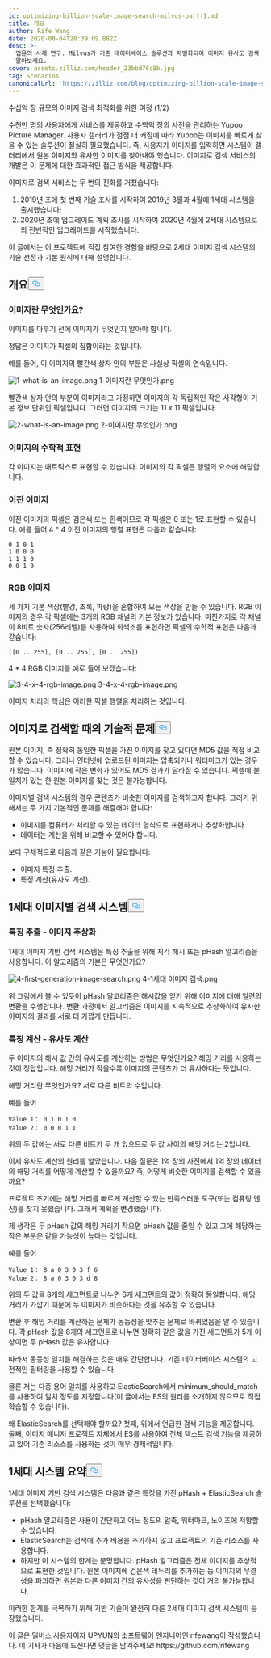 ```yaml
---
id: optimizing-billion-scale-image-search-milvus-part-1.md
title: 개요
author: Rife Wang
date: 2020-08-04T20:39:09.882Z
desc: >-
  업윤의 사례 연구. Milvus가 기존 데이터베이스 솔루션과 차별화되어 이미지 유사도 검색 시스템을 구축하는 데 어떻게 도움이 되는지
  알아보세요.
cover: assets.zilliz.com/header_23bbd76c8b.jpg
tag: Scenarios
canonicalUrl: 'https://zilliz.com/blog/optimizing-billion-scale-image-search-milvus-part-1'
---
```

<custom-h1>수십억 장 규모의 이미지 검색 최적화를 위한 여정 (1/2)</custom-h1><p>수천만 명의 사용자에게 서비스를 제공하고 수백억 장의 사진을 관리하는 Yupoo Picture Manager. 사용자 갤러리가 점점 더 커짐에 따라 Yupoo는 이미지를 빠르게 찾을 수 있는 솔루션이 절실히 필요했습니다. 즉, 사용자가 이미지를 입력하면 시스템이 갤러리에서 원본 이미지와 유사한 이미지를 찾아내야 했습니다. 이미지로 검색 서비스의 개발은 이 문제에 대한 효과적인 접근 방식을 제공합니다.</p>
<p>이미지로 검색 서비스는 두 번의 진화를 거쳤습니다:</p>
<ol>
<li>2019년 초에 첫 번째 기술 조사를 시작하여 2019년 3월과 4월에 1세대 시스템을 출시했습니다;</li>
<li>2020년 초에 업그레이드 계획 조사를 시작하여 2020년 4월에 2세대 시스템으로의 전반적인 업그레이드를 시작했습니다.</li>
</ol>
<p>이 글에서는 이 프로젝트에 직접 참여한 경험을 바탕으로 2세대 이미지 검색 시스템의 기술 선정과 기본 원칙에 대해 설명합니다.</p>
<h2 id="Overview" class="common-anchor-header">개요<button data-href="#Overview" class="anchor-icon" translate="no">
      <svg translate="no"
        aria-hidden="true"
        focusable="false"
        height="20"
        version="1.1"
        viewBox="0 0 16 16"
        width="16"
      >
        <path
          fill="#0092E4"
          fill-rule="evenodd"
          d="M4 9h1v1H4c-1.5 0-3-1.69-3-3.5S2.55 3 4 3h4c1.45 0 3 1.69 3 3.5 0 1.41-.91 2.72-2 3.25V8.59c.58-.45 1-1.27 1-2.09C10 5.22 8.98 4 8 4H4c-.98 0-2 1.22-2 2.5S3 9 4 9zm9-3h-1v1h1c1 0 2 1.22 2 2.5S13.98 12 13 12H9c-.98 0-2-1.22-2-2.5 0-.83.42-1.64 1-2.09V6.25c-1.09.53-2 1.84-2 3.25C6 11.31 7.55 13 9 13h4c1.45 0 3-1.69 3-3.5S14.5 6 13 6z"
        ></path>
      </svg>
    </button></h2><h3 id="What-is-an-image" class="common-anchor-header">이미지란 무엇인가요?</h3><p>이미지를 다루기 전에 이미지가 무엇인지 알아야 합니다.</p>
<p>정답은 이미지가 픽셀의 집합이라는 것입니다.</p>
<p>예를 들어, 이 이미지의 빨간색 상자 안의 부분은 사실상 픽셀의 연속입니다.</p>
<p>
  
   <span class="img-wrapper"> <img translate="no" src="https://assets.zilliz.com/1_what_is_an_image_021e0280cc.png" alt="1-what-is-an-image.png" class="doc-image" id="1-what-is-an-image.png" />
   </span> <span class="img-wrapper"> <span>1-이미지란 무엇인가.png</span> </span></p>
<p>빨간색 상자 안의 부분이 이미지라고 가정하면 이미지의 각 독립적인 작은 사각형이 기본 정보 단위인 픽셀입니다. 그러면 이미지의 크기는 11 x 11 픽셀입니다.</p>
<p>
  
   <span class="img-wrapper"> <img translate="no" src="https://assets.zilliz.com/2_what_is_an_image_602a91b4a0.png" alt="2-what-is-an-image.png" class="doc-image" id="2-what-is-an-image.png" />
   </span> <span class="img-wrapper"> <span>2-이미지란 무엇인가.png</span> </span></p>
<h3 id="Mathematical-representation-of-images" class="common-anchor-header">이미지의 수학적 표현</h3><p>각 이미지는 매트릭스로 표현할 수 있습니다. 이미지의 각 픽셀은 행렬의 요소에 해당합니다.</p>
<h3 id="Binary-images" class="common-anchor-header">이진 이미지</h3><p>이진 이미지의 픽셀은 검은색 또는 흰색이므로 각 픽셀은 0 또는 1로 표현할 수 있습니다. 예를 들어 4 * 4 이진 이미지의 행렬 표현은 다음과 같습니다:</p>
<pre><code translate="no">0 1 0 1
1 0 0 0
1 1 1 0
0 0 1 0
</code></pre>
<h3 id="RGB-images" class="common-anchor-header">RGB 이미지</h3><p>세 가지 기본 색상(빨강, 초록, 파랑)을 혼합하여 모든 색상을 만들 수 있습니다. RGB 이미지의 경우 각 픽셀에는 3개의 RGB 채널의 기본 정보가 있습니다. 마찬가지로 각 채널이 8비트 숫자(256레벨)를 사용하여 회색조를 표현하면 픽셀의 수학적 표현은 다음과 같습니다:</p>
<pre><code translate="no">([0 .. 255], [0 .. 255], [0 .. 255])
</code></pre>
<p>4 * 4 RGB 이미지를 예로 들어 보겠습니다:</p>
<p>
  
   <span class="img-wrapper"> <img translate="no" src="https://assets.zilliz.com/3_4_x_4_rgb_image_136cec77ce.png" alt="3-4-x-4-rgb-image.png" class="doc-image" id="3-4-x-4-rgb-image.png" />
   </span> <span class="img-wrapper"> <span>3-4-x-4-rgb-image.png</span> </span></p>
<p>이미지 처리의 핵심은 이러한 픽셀 행렬을 처리하는 것입니다.</p>
<h2 id="The-technical-problem-of-search-by-image" class="common-anchor-header">이미지로 검색할 때의 기술적 문제<button data-href="#The-technical-problem-of-search-by-image" class="anchor-icon" translate="no">
      <svg translate="no"
        aria-hidden="true"
        focusable="false"
        height="20"
        version="1.1"
        viewBox="0 0 16 16"
        width="16"
      >
        <path
          fill="#0092E4"
          fill-rule="evenodd"
          d="M4 9h1v1H4c-1.5 0-3-1.69-3-3.5S2.55 3 4 3h4c1.45 0 3 1.69 3 3.5 0 1.41-.91 2.72-2 3.25V8.59c.58-.45 1-1.27 1-2.09C10 5.22 8.98 4 8 4H4c-.98 0-2 1.22-2 2.5S3 9 4 9zm9-3h-1v1h1c1 0 2 1.22 2 2.5S13.98 12 13 12H9c-.98 0-2-1.22-2-2.5 0-.83.42-1.64 1-2.09V6.25c-1.09.53-2 1.84-2 3.25C6 11.31 7.55 13 9 13h4c1.45 0 3-1.69 3-3.5S14.5 6 13 6z"
        ></path>
      </svg>
    </button></h2><p>원본 이미지, 즉 정확히 동일한 픽셀을 가진 이미지를 찾고 있다면 MD5 값을 직접 비교할 수 있습니다. 그러나 인터넷에 업로드된 이미지는 압축되거나 워터마크가 있는 경우가 많습니다. 이미지에 작은 변화가 있어도 MD5 결과가 달라질 수 있습니다. 픽셀에 불일치가 있는 한 원본 이미지를 찾는 것은 불가능합니다.</p>
<p>이미지별 검색 시스템의 경우 콘텐츠가 비슷한 이미지를 검색하고자 합니다. 그러기 위해서는 두 가지 기본적인 문제를 해결해야 합니다:</p>
<ul>
<li>이미지를 컴퓨터가 처리할 수 있는 데이터 형식으로 표현하거나 추상화합니다.</li>
<li>데이터는 계산을 위해 비교할 수 있어야 합니다.</li>
</ul>
<p>보다 구체적으로 다음과 같은 기능이 필요합니다:</p>
<ul>
<li>이미지 특징 추출.</li>
<li>특징 계산(유사도 계산).</li>
</ul>
<h2 id="The-first-generation-search-by-image-system" class="common-anchor-header">1세대 이미지별 검색 시스템<button data-href="#The-first-generation-search-by-image-system" class="anchor-icon" translate="no">
      <svg translate="no"
        aria-hidden="true"
        focusable="false"
        height="20"
        version="1.1"
        viewBox="0 0 16 16"
        width="16"
      >
        <path
          fill="#0092E4"
          fill-rule="evenodd"
          d="M4 9h1v1H4c-1.5 0-3-1.69-3-3.5S2.55 3 4 3h4c1.45 0 3 1.69 3 3.5 0 1.41-.91 2.72-2 3.25V8.59c.58-.45 1-1.27 1-2.09C10 5.22 8.98 4 8 4H4c-.98 0-2 1.22-2 2.5S3 9 4 9zm9-3h-1v1h1c1 0 2 1.22 2 2.5S13.98 12 13 12H9c-.98 0-2-1.22-2-2.5 0-.83.42-1.64 1-2.09V6.25c-1.09.53-2 1.84-2 3.25C6 11.31 7.55 13 9 13h4c1.45 0 3-1.69 3-3.5S14.5 6 13 6z"
        ></path>
      </svg>
    </button></h2><h3 id="Feature-extraction--image-abstraction" class="common-anchor-header">특징 추출 - 이미지 추상화</h3><p>1세대 이미지 기반 검색 시스템은 특징 추출을 위해 지각 해시 또는 pHash 알고리즘을 사용합니다. 이 알고리즘의 기본은 무엇인가요?</p>
<p>
  
   <span class="img-wrapper"> <img translate="no" src="https://assets.zilliz.com/4_first_generation_image_search_ffd7088158.png" alt="4-first-generation-image-search.png" class="doc-image" id="4-first-generation-image-search.png" />
   </span> <span class="img-wrapper"> <span>4-1세대 이미지 검색.png</span> </span></p>
<p>위 그림에서 볼 수 있듯이 pHash 알고리즘은 해시값을 얻기 위해 이미지에 대해 일련의 변환을 수행합니다. 변환 과정에서 알고리즘은 이미지를 지속적으로 추상화하여 유사한 이미지의 결과를 서로 더 가깝게 만듭니다.</p>
<h3 id="Feature-calculation--similarity-calculation" class="common-anchor-header">특징 계산 - 유사도 계산</h3><p>두 이미지의 해시 값 간의 유사도를 계산하는 방법은 무엇인가요? 해밍 거리를 사용하는 것이 정답입니다. 해밍 거리가 작을수록 이미지의 콘텐츠가 더 유사하다는 뜻입니다.</p>
<p>해밍 거리란 무엇인가요? 서로 다른 비트의 수입니다.</p>
<p>예를 들어</p>
<pre><code translate="no">Value 1： 0 1 0 1 0
Value 2： 0 0 0 1 1
</code></pre>
<p>위의 두 값에는 서로 다른 비트가 두 개 있으므로 두 값 사이의 해밍 거리는 2입니다.</p>
<p>이제 유사도 계산의 원리를 알았습니다. 다음 질문은 1억 장의 사진에서 1억 장의 데이터의 해밍 거리를 어떻게 계산할 수 있을까요? 즉, 어떻게 비슷한 이미지를 검색할 수 있을까요?</p>
<p>프로젝트 초기에는 해밍 거리를 빠르게 계산할 수 있는 만족스러운 도구(또는 컴퓨팅 엔진)를 찾지 못했습니다. 그래서 계획을 변경했습니다.</p>
<p>제 생각은 두 pHash 값의 해밍 거리가 작으면 pHash 값을 줄일 수 있고 그에 해당하는 작은 부분은 같을 가능성이 높다는 것입니다.</p>
<p>예를 들어</p>
<pre><code translate="no">Value 1： 8 a 0 3 0 3 f 6
Value 2： 8 a 0 3 0 3 d 8
</code></pre>
<p>위의 두 값을 8개의 세그먼트로 나누면 6개 세그먼트의 값이 정확히 동일합니다. 해밍 거리가 가깝기 때문에 두 이미지가 비슷하다는 것을 유추할 수 있습니다.</p>
<p>변환 후 해밍 거리를 계산하는 문제가 동등성을 맞추는 문제로 바뀌었음을 알 수 있습니다. 각 pHash 값을 8개의 세그먼트로 나누면 정확히 같은 값을 가진 세그먼트가 5개 이상이면 두 pHash 값은 유사합니다.</p>
<p>따라서 동등성 일치를 해결하는 것은 매우 간단합니다. 기존 데이터베이스 시스템의 고전적인 필터링을 사용할 수 있습니다.</p>
<p>물론 저는 다중 용어 일치를 사용하고 ElasticSearch에서 minimum_should_match를 사용하여 일치 정도를 지정합니다(이 글에서는 ES의 원리를 소개하지 않으므로 직접 학습할 수 있습니다).</p>
<p>왜 ElasticSearch를 선택해야 할까요? 첫째, 위에서 언급한 검색 기능을 제공합니다. 둘째, 이미지 매니저 프로젝트 자체에서 ES를 사용하여 전체 텍스트 검색 기능을 제공하고 있어 기존 리소스를 사용하는 것이 매우 경제적입니다.</p>
<h2 id="Summary-of-the-first-generation-system" class="common-anchor-header">1세대 시스템 요약<button data-href="#Summary-of-the-first-generation-system" class="anchor-icon" translate="no">
      <svg translate="no"
        aria-hidden="true"
        focusable="false"
        height="20"
        version="1.1"
        viewBox="0 0 16 16"
        width="16"
      >
        <path
          fill="#0092E4"
          fill-rule="evenodd"
          d="M4 9h1v1H4c-1.5 0-3-1.69-3-3.5S2.55 3 4 3h4c1.45 0 3 1.69 3 3.5 0 1.41-.91 2.72-2 3.25V8.59c.58-.45 1-1.27 1-2.09C10 5.22 8.98 4 8 4H4c-.98 0-2 1.22-2 2.5S3 9 4 9zm9-3h-1v1h1c1 0 2 1.22 2 2.5S13.98 12 13 12H9c-.98 0-2-1.22-2-2.5 0-.83.42-1.64 1-2.09V6.25c-1.09.53-2 1.84-2 3.25C6 11.31 7.55 13 9 13h4c1.45 0 3-1.69 3-3.5S14.5 6 13 6z"
        ></path>
      </svg>
    </button></h2><p>1세대 이미지 기반 검색 시스템은 다음과 같은 특징을 가진 pHash + ElasticSearch 솔루션을 선택했습니다:</p>
<ul>
<li>pHash 알고리즘은 사용이 간단하고 어느 정도의 압축, 워터마크, 노이즈에 저항할 수 있습니다.</li>
<li>ElasticSearch는 검색에 추가 비용을 추가하지 않고 프로젝트의 기존 리소스를 사용합니다.</li>
<li>하지만 이 시스템의 한계는 분명합니다. pHash 알고리즘은 전체 이미지를 추상적으로 표현한 것입니다. 원본 이미지에 검은색 테두리를 추가하는 등 이미지의 무결성을 파괴하면 원본과 다른 이미지 간의 유사성을 판단하는 것이 거의 불가능합니다.</li>
</ul>
<p>이러한 한계를 극복하기 위해 기반 기술이 완전히 다른 2세대 이미지 검색 시스템이 등장했습니다.</p>
<p>이 글은 밀버스 사용자이자 UPYUN의 소프트웨어 엔지니어인 rifewang이 작성했습니다. 이 기사가 마음에 드신다면 댓글을 남겨주세요! https://github.com/rifewang</p>

